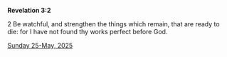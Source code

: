 **Revelation 3:2**

2 Be watchful, and strengthen the things which remain, that are ready to die: for I have not found thy works perfect before God.

[Sunday 25-May, 2025](https://getbible.life/kjv/Revelation/3/2)
